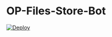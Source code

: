# OP-Files-Store-Bot


[![Deploy](https://www.herokucdn.com/deploy/button.svg)](https://heroku.com/deploy?template=https://github.com/Vaisakh9526574096/OP-Files-Store-Bot)

